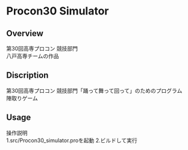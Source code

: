 # Procon30 Simulator
 
## Overview
第30回高専プロコン 競技部門 <br>
八戸高専チームの作品 <br>

## Discription
第30回高専プロコン 競技部門「踊って舞って回って」のためのプログラム <br>
陣取りゲーム

## Usage
操作説明<br>
1.src/Procon30_simulator.proを起動
2.ビルドして実行
